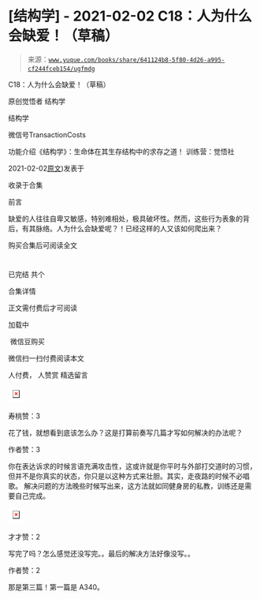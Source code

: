# [结构学] - 2021-02-02 C18：人为什么会缺爱！（草稿）

> 来源：[`www.yuque.com/books/share/641124b8-5f80-4d26-a995-cf244fceb154/ugfmdg`](https://www.yuque.com/books/share/641124b8-5f80-4d26-a995-cf244fceb154/ugfmdg)



C18：人为什么会缺爱！（草稿） 

原创觉悟者 结构学 

结构学 

微信号TransactionCosts 

功能介绍《结构学》：生命体在其生存结构中的求存之道！ 训练营：觉悟社 

2021-02-02[原文](https://mp.weixin.qq.com/s?__biz=MzIzMDYwOTM0Mg==&mid=2247485189&idx=1&sn=5714d52391f1241d0235bb56c0b09a85&chksm=e8b19fd4dfc616c2059b4c7ecd4575ba9f4810f8559aa5c752d84f4ac8df4c1d6f2381d83389#rd))发表于 

收录于合集 

前言 

缺爱的人往往自卑又敏感，特别难相处，极具破坏性。然而，这些行为表象的背后，有其脉络。人为什么会缺爱呢？！已经这样的人又该如何爬出来？ 

购买合集后可阅读全文 

# 

已完结 共个 

合集详情 

正文需付费后才可阅读 

加载中 

 微信豆购买 

微信扫一扫付费阅读本文 

人付费， 人赞赏 <ne-h3 id="UMdQl" data-lake-id="UMdQl"><ne-heading-ext><ne-heading-anchor></ne-heading-anchor><ne-heading-fold></ne-heading-fold></ne-heading-ext><ne-heading-content>精选留言</ne-heading-content></ne-h3> 

<ne-card data-card-name="image" data-card-type="inline" id="B39pP" data-event-boundary="card" style="color: rgb(51, 51, 51);">![](img/f1aa0583598f784bbea6850be3d92c32.png)  

寿桃赞：3 

花了钱，就想看到底该怎么办？这是打算前奏写几篇才写如何解决的办法呢？ 

作者赞：3 

你在表达诉求的时候言语充满攻击性，这或许就是你平时与外部打交道时的习惯，但并不是你真实的状态，你只是以这种方式来壮胆。其实，走夜路的时候不必唱歌。 解决问题的方法晚些时候写出来，这方法就如同健身房的私教，训练还是需要自己完成。 

<ne-card data-card-name="image" data-card-type="inline" id="N7Hdk" data-event-boundary="card" style="color: rgb(51, 51, 51);">![](img/e0a2bbcee07d5bc6a15829100f1754ea.png)  

才才赞：2 

写完了吗？怎么感觉还没写完。。最后的解决方法好像没写。。 

作者赞：2 

那是第三篇！第一篇是 A340。</ne-card></ne-card>